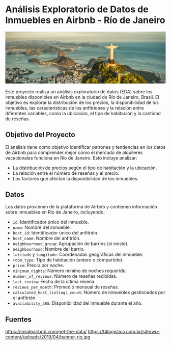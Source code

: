 # Análisis Exploratorio de Datos de Inmuebles en Airbnb - Río de Janeiro
![Texto alternativo](https://raw.githubusercontent.com/miranda-amanda/Airbnb_Rio_de_Janeiro/main/Rio_de_Janeiro.jpg)

Este proyecto realiza un análisis exploratorio de datos (EDA) sobre los inmuebles disponibles en Airbnb en la ciudad de Río de Janeiro, Brasil. El objetivo es explorar la distribución de los precios, la disponibilidad de los inmuebles, las características de los anfitriones y la relación entre diferentes variables, como la ubicación, el tipo de habitación y la cantidad de reseñas. 

## Objetivo del Proyecto

El análisis tiene como objetivo identificar patrones y tendencias en los datos de Airbnb para comprender mejor cómo el mercado de alquileres vacacionales funciona en Río de Janeiro. Esto incluye analizar:
- La distribución de precios según el tipo de habitación y la ubicación.
- La relación entre el número de reseñas y el precio.
- Los factores que afectan la disponibilidad de los inmuebles.

## Datos

Los datos provienen de la plataforma de Airbnb y contienen información sobre inmuebles en Río de Janeiro, incluyendo:
- `id`: Identificador único del inmueble.
- `name`: Nombre del inmueble.
- `host_id`: Identificador único del anfitrión.
- `host_name`: Nombre del anfitrión.
- `neighbourhood_group`: Agrupación de barrios (si existe).
- `neighbourhood`: Nombre del barrio.
- `latitude` y `longitude`: Coordenadas geográficas del inmueble.
- `room_type`: Tipo de habitación (entero o compartido).
- `price`: Precio por noche.
- `minimum_nights`: Número mínimo de noches requerido.
- `number_of_reviews`: Número de reseñas recibidas.
- `last_review`: Fecha de la última reseña.
- `reviews_per_month`: Promedio mensual de reseñas.
- `calculated_host_listings_count`: Número de inmuebles gestionados por el anfitrión.
- `availability_365`: Disponibilidad del inmueble durante el año.

## Fuentes
https://insideairbnb.com/get-the-data/
https://t4logistica.com.br/site/wp-content/uploads/2019/04/banner-rio.jpg
